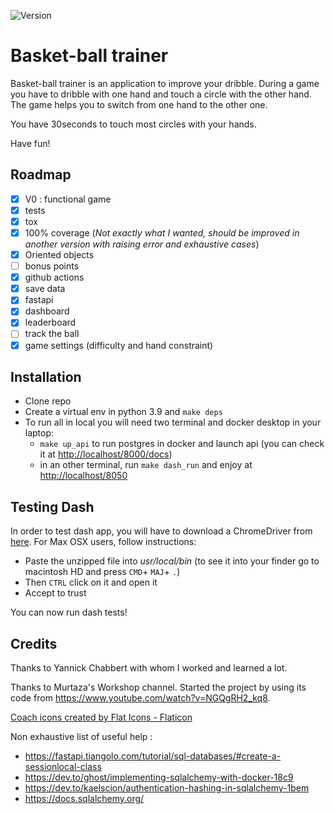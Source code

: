 ![Version](https://img.shields.io/badge/python-3.9-brightgreen)

# Basket-ball trainer

Basket-ball trainer is an application to improve your dribble. During a game you have to dribble with one hand and touch a circle with the other hand. The game helps you to switch from one hand to the other one.

You have 30seconds to touch most circles with your hands.

Have fun!

## Roadmap

- [X] V0 : functional game
- [X] tests
- [X] tox
- [X] 100% coverage (*Not exactly what I wanted, should be improved in another version with raising error and exhaustive cases*)
- [X] Oriented objects
- [ ] bonus points
- [X] github actions
- [X] save data
- [X] fastapi
- [X] dashboard
- [X] leaderboard
- [ ] track the ball
- [X] game settings (difficulty and hand constraint)

## Installation

- Clone repo
- Create a virtual env in python 3.9 and `make deps`
- To run all in local you will need two terminal and docker desktop in your laptop:
  - `make up_api` to run postgres in docker and launch api (you can check it at <http://localhost/8000/docs>)
  - in an other terminal, run `make dash_run` and enjoy at <http://localhost/8050>

## Testing Dash

In order to test dash app, you will have to download a ChromeDriver from [here](https://chromedriver.chromium.org/downloads). For Max OSX users, follow instructions:

- Paste the unzipped file into *usr/local/bin* (to see it into your finder go to macintosh HD and press `CMD`+ `MAJ`+ `.`)
- Then `CTRL` click on it and open it
- Accept to trust

You can now run dash tests!

## Credits

Thanks to Yannick Chabbert with whom I worked and learned a lot.

Thanks to Murtaza's Workshop channel. Started the project by using its code from <https://www.youtube.com/watch?v=NGQgRH2_kq8>.

[Coach icons created by Flat Icons - Flaticon](https://www.flaticon.com/free-icons/coach)

Non exhaustive list of useful help :

- <https://fastapi.tiangolo.com/tutorial/sql-databases/#create-a-sessionlocal-class>
- <https://dev.to/ghost/implementing-sqlalchemy-with-docker-18c9>
- <https://dev.to/kaelscion/authentication-hashing-in-sqlalchemy-1bem>
- <https://docs.sqlalchemy.org/>
